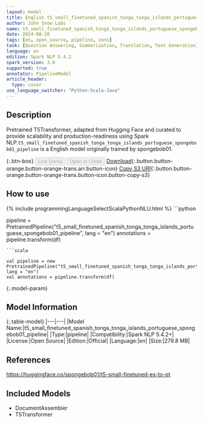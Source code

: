 ```yaml
---
layout: model
title: English t5_small_finetuned_spanish_tonga_tonga_islands_portuguese_spongebob01_pipeline pipeline T5Transformer from spongebob01
author: John Snow Labs
name: t5_small_finetuned_spanish_tonga_tonga_islands_portuguese_spongebob01_pipeline
date: 2024-08-20
tags: [en, open_source, pipeline, onnx]
task: [Question Answering, Summarization, Translation, Text Generation]
language: en
edition: Spark NLP 5.4.2
spark_version: 3.0
supported: true
annotator: PipelineModel
article_header:
  type: cover
use_language_switcher: "Python-Scala-Java"
---
```


## Description

Pretrained T5Transformer, adapted from Hugging Face and curated to provide scalability and production-readiness using Spark NLP.`t5_small_finetuned_spanish_tonga_tonga_islands_portuguese_spongebob01_pipeline` is a English model originally trained by spongebob01.

{:.btn-box}
<button class="button button-orange" disabled>Live Demo</button>
<button class="button button-orange" disabled>Open in Colab</button>
[Download](https://s3.amazonaws.com/auxdata.johnsnowlabs.com/public/models/t5_small_finetuned_spanish_tonga_tonga_islands_portuguese_spongebob01_pipeline_en_5.4.2_3.0_1724185825502.zip){:.button.button-orange.button-orange-trans.arr.button-icon}
[Copy S3 URI](s3://auxdata.johnsnowlabs.com/public/models/t5_small_finetuned_spanish_tonga_tonga_islands_portuguese_spongebob01_pipeline_en_5.4.2_3.0_1724185825502.zip){:.button.button-orange.button-orange-trans.button-icon.button-copy-s3}

## How to use



<div class="tabs-box" markdown="1">
{% include programmingLanguageSelectScalaPythonNLU.html %}
```python

pipeline = PretrainedPipeline("t5_small_finetuned_spanish_tonga_tonga_islands_portuguese_spongebob01_pipeline", lang = "en")
annotations =  pipeline.transform(df)   

```
```scala

val pipeline = new PretrainedPipeline("t5_small_finetuned_spanish_tonga_tonga_islands_portuguese_spongebob01_pipeline", lang = "en")
val annotations = pipeline.transform(df)

```
</div>

{:.model-param}
## Model Information

{:.table-model}
|---|---|
|Model Name:|t5_small_finetuned_spanish_tonga_tonga_islands_portuguese_spongebob01_pipeline|
|Type:|pipeline|
|Compatibility:|Spark NLP 5.4.2+|
|License:|Open Source|
|Edition:|Official|
|Language:|en|
|Size:|279.8 MB|

## References

https://huggingface.co/spongebob01/t5-small-finetuned-es-to-pt

## Included Models

- DocumentAssembler
- T5Transformer